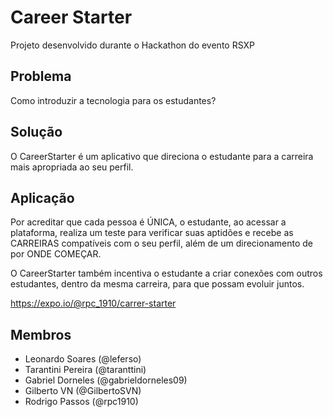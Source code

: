 # Career Starter

Projeto desenvolvido durante o Hackathon do evento RSXP

## Problema

Como introduzir a tecnologia para os estudantes?

## Solução

O CareerStarter é um aplicativo que direciona o estudante para a carreira mais apropriada ao seu perfil.

## Aplicação

Por acreditar que cada pessoa é ÚNICA, o estudante, ao acessar a plataforma, realiza um teste para verificar suas aptidões e recebe as CARREIRAS compatíveis com o seu perfil, além de um direcionamento de por ONDE COMEÇAR.

O CareerStarter também incentiva o estudante a criar conexões com outros estudantes, dentro da mesma carreira, para que possam evoluir juntos.

https://expo.io/@rpc_1910/carrer-starter

## Membros

- Leonardo Soares (@leferso)
- Tarantini Pereira (@taranttini)
- Gabriel Dorneles (@gabrieldorneles09)
- Gilberto VN (@GilbertoSVN)
- Rodrigo Passos (@rpc1910)
